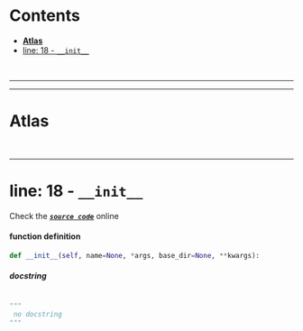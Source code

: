 



Contents
========

* [**Atlas**](#atlas)
* [line: 18 - `__init__`](#line-18---__init__)


&nbsp;

--------

--------
# **Atlas**




&nbsp;

--------
# line: 18 - `__init__`
  
Check the [***``source code``***](https://github.com/BrancoLab/BrainRender/tree/brainglobeintegration/blob/master/brainrender/atlases/atlas.py#L18) online
#### function definition


```python
def __init__(self, name=None, *args, base_dir=None, **kwargs):
```
##### docstring
  


```python

"""
 no docstring 
"""
```